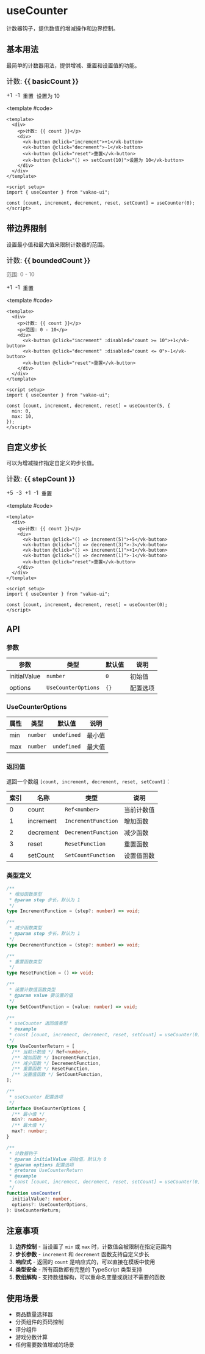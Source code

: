 # useCounter

计数器钩子，提供数值的增减操作和边界控制。

## 基本用法

最简单的计数器用法，提供增减、重置和设置值的功能。

<Demo>
  <div>
    <p style="font-size: 18px; margin-bottom: 16px;">计数: <strong>{{ basicCount }}</strong></p>
    <div style="display: flex; gap: 8px; flex-wrap: wrap;">
      <vk-button @click="basicIncrement">+1</vk-button>
      <vk-button @click="basicDecrement">-1</vk-button>
      <vk-button @click="basicReset" type="warning">重置</vk-button>
      <vk-button @click="() => basicSetCount(10)" type="primary">设置为 10</vk-button>
    </div>
  </div>
  
  <template #code>

```vue
<template>
  <div>
    <p>计数: {{ count }}</p>
    <div>
      <vk-button @click="increment">+1</vk-button>
      <vk-button @click="decrement">-1</vk-button>
      <vk-button @click="reset">重置</vk-button>
      <vk-button @click="() => setCount(10)">设置为 10</vk-button>
    </div>
  </div>
</template>

<script setup>
import { useCounter } from "vakao-ui";

const [count, increment, decrement, reset, setCount] = useCounter(0);
</script>
```

  </template>
</Demo>

## 带边界限制

设置最小值和最大值来限制计数器的范围。

<Demo>
  <div>
    <p style="font-size: 18px; margin-bottom: 8px;">计数: <strong>{{ boundedCount }}</strong></p>
    <p style="color: #666; margin-bottom: 16px;">范围: 0 - 10</p>
    <div style="display: flex; gap: 8px; flex-wrap: wrap;">
      <vk-button @click="boundedIncrement" :disabled="boundedCount >= 10">+1</vk-button>
      <vk-button @click="boundedDecrement" :disabled="boundedCount <= 0">-1</vk-button>
      <vk-button @click="boundedReset" type="warning">重置</vk-button>
    </div>
  </div>
  
  <template #code>

```vue
<template>
  <div>
    <p>计数: {{ count }}</p>
    <p>范围: 0 - 10</p>
    <div>
      <vk-button @click="increment" :disabled="count >= 10">+1</vk-button>
      <vk-button @click="decrement" :disabled="count <= 0">-1</vk-button>
      <vk-button @click="reset">重置</vk-button>
    </div>
  </div>
</template>

<script setup>
import { useCounter } from "vakao-ui";

const [count, increment, decrement, reset] = useCounter(5, {
  min: 0,
  max: 10,
});
</script>
```

  </template>
</Demo>

## 自定义步长

可以为增减操作指定自定义的步长值。

<Demo>
  <div>
    <p style="font-size: 18px; margin-bottom: 16px;">计数: <strong>{{ stepCount }}</strong></p>
    <div style="display: flex; gap: 8px; flex-wrap: wrap;">
      <vk-button @click="() => stepIncrement(5)" type="primary">+5</vk-button>
      <vk-button @click="() => stepDecrement(3)" type="primary">-3</vk-button>
      <vk-button @click="() => stepIncrement(1)">+1</vk-button>
      <vk-button @click="() => stepDecrement(1)">-1</vk-button>
      <vk-button @click="stepReset" type="warning">重置</vk-button>
    </div>
  </div>
  
  <template #code>

```vue
<template>
  <div>
    <p>计数: {{ count }}</p>
    <div>
      <vk-button @click="() => increment(5)">+5</vk-button>
      <vk-button @click="() => decrement(3)">-3</vk-button>
      <vk-button @click="() => increment(1)">+1</vk-button>
      <vk-button @click="() => decrement(1)">-1</vk-button>
      <vk-button @click="reset">重置</vk-button>
    </div>
  </div>
</template>

<script setup>
import { useCounter } from "vakao-ui";

const [count, increment, decrement, reset] = useCounter(0);
</script>
```

  </template>
</Demo>

## API

### 参数

| 参数         | 类型                | 默认值 | 说明     |
| ------------ | ------------------- | ------ | -------- |
| initialValue | `number`            | `0`    | 初始值   |
| options      | `UseCounterOptions` | `{}`   | 配置选项 |

### UseCounterOptions

| 属性 | 类型     | 默认值      | 说明   |
| ---- | -------- | ----------- | ------ |
| min  | `number` | `undefined` | 最小值 |
| max  | `number` | `undefined` | 最大值 |

### 返回值

返回一个数组 `[count, increment, decrement, reset, setCount]`：

| 索引 | 名称      | 类型                | 说明       |
| ---- | --------- | ------------------- | ---------- |
| 0    | count     | `Ref<number>`       | 当前计数值 |
| 1    | increment | `IncrementFunction` | 增加函数   |
| 2    | decrement | `DecrementFunction` | 减少函数   |
| 3    | reset     | `ResetFunction`     | 重置函数   |
| 4    | setCount  | `SetCountFunction`  | 设置值函数 |

### 类型定义

```ts
/**
 * 增加函数类型
 * @param step 步长，默认为 1
 */
type IncrementFunction = (step?: number) => void;

/**
 * 减少函数类型
 * @param step 步长，默认为 1
 */
type DecrementFunction = (step?: number) => void;

/**
 * 重置函数类型
 */
type ResetFunction = () => void;

/**
 * 设置计数值函数类型
 * @param value 要设置的值
 */
type SetCountFunction = (value: number) => void;

/**
 * useCounter 返回值类型
 * @example
 * const [count, increment, decrement, reset, setCount] = useCounter(0);
 */
type UseCounterReturn = [
  /** 当前计数值 */ Ref<number>,
  /** 增加函数 */ IncrementFunction,
  /** 减少函数 */ DecrementFunction,
  /** 重置函数 */ ResetFunction,
  /** 设置值函数 */ SetCountFunction,
];

/**
 * useCounter 配置选项
 */
interface UseCounterOptions {
  /** 最小值 */
  min?: number;
  /** 最大值 */
  max?: number;
}

/**
 * 计数器钩子
 * @param initialValue 初始值，默认为 0
 * @param options 配置选项
 * @returns UseCounterReturn
 * @example
 * const [count, increment, decrement, reset, setCount] = useCounter(0, { min: 0, max: 100 });
 */
function useCounter(
  initialValue?: number,
  options?: UseCounterOptions,
): UseCounterReturn;
```

## 注意事项

1. **边界控制** - 当设置了 `min` 或 `max` 时，计数值会被限制在指定范围内
2. **步长参数** - `increment` 和 `decrement` 函数支持自定义步长
3. **响应式** - 返回的 `count` 是响应式的，可以直接在模板中使用
4. **类型安全** - 所有函数都有完整的 TypeScript 类型支持
5. **数组解构** - 支持数组解构，可以重命名变量或跳过不需要的函数

## 使用场景

- 商品数量选择器
- 分页组件的页码控制
- 评分组件
- 游戏分数计算
- 任何需要数值增减的场景

<script setup>
import { useCounter } from '@vakao-ui/hooks';

// 基本用法示例
const [basicCount, basicIncrement, basicDecrement, basicReset, basicSetCount] = useCounter(0);

// 带边界限制示例
const [boundedCount, boundedIncrement, boundedDecrement, boundedReset] = useCounter(5, {
  min: 0,
  max: 10
});

// 自定义步长示例
const [stepCount, stepIncrement, stepDecrement, stepReset] = useCounter(0);
</script>
